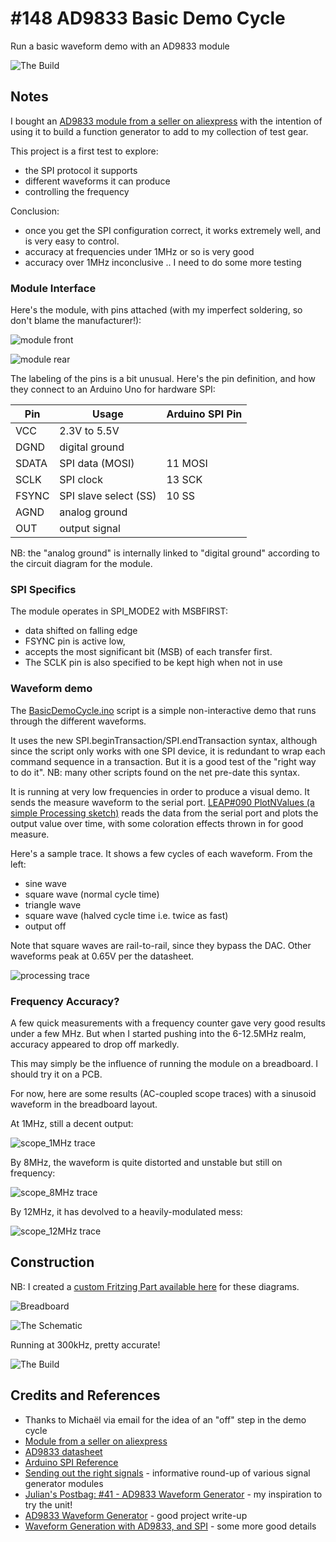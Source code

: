# #148 AD9833 Basic Demo Cycle

Run a basic waveform demo with an AD9833 module

![The Build](./assets/BasicDemoCycle_build.jpg?raw=true)

## Notes

I bought an
[AD9833 module from a seller on aliexpress](https://www.aliexpress.com/item/E74-Free-Shipping-Programmable-Microprocessors-AD9833-Sine-Square-Wave-DDS-Signal-Generator-Module/32436878279.html)
with the intention of using it to build a function generator to add to my collection of test gear.

This project is a first test to explore:

* the SPI protocol it supports
* different waveforms it can produce
* controlling the frequency

Conclusion:

* once you get the SPI configuration correct, it works extremely well, and is very easy to control.
* accuracy at frequencies under 1MHz or so is very good
* accuracy over 1MHz inconclusive .. I need to do some more testing

### Module Interface

Here's the module, with pins attached (with my imperfect soldering, so don't blame the manufacturer!):

![module front](./assets/module_front.jpg?raw=true)

![module rear](./assets/module_rear.jpg?raw=true)

The labeling of the pins is a bit unusual. Here's the pin definition, and how they connect to an Arduino Uno for hardware SPI:

| Pin    | Usage                 | Arduino SPI Pin |
|--------|-----------------------|-----------------|
| VCC    | 2.3V to 5.5V          |                 |
| DGND   | digital ground        |                 |
| SDATA  | SPI data (MOSI)       | 11 MOSI         |
| SCLK   | SPI clock             | 13 SCK          |
| FSYNC  | SPI slave select (SS) | 10 SS           |
| AGND   | analog ground         |                 |
| OUT    | output signal         |                 |

NB: the "analog ground" is internally linked to "digital ground" according to the circuit diagram for the module.

### SPI Specifics

The module operates in SPI_MODE2 with MSBFIRST:

* data shifted on falling edge
* FSYNC pin is active low,
* accepts the most significant bit (MSB) of each transfer first.
* The SCLK pin is also specified to be kept high when not in use

### Waveform demo

The [BasicDemoCycle.ino](./BasicDemoCycle.ino) script is a simple non-interactive demo that runs through the different waveforms.

It uses the new SPI.beginTransaction/SPI.endTransaction syntax, although since the script only works with one SPI device,
it is redundant to wrap each command sequence in a transaction. But it is a good test of the "right way to do it".
NB: many other scripts found on the net pre-date this syntax.

It is running at very low frequencies in order to produce a visual demo. It sends the measure waveform to the serial port.
[LEAP#090 PlotNValues (a simple Processing sketch)](https://leap.tardate.com/playground/plotnvalues/) reads the data from the serial port and plots the output value over time, with some coloration effects thrown in for good measure.

Here's a sample trace. It shows a few cycles of each waveform. From the left:

* sine wave
* square wave (normal cycle time)
* triangle wave
* square wave (halved cycle time i.e. twice as fast)
* output off

Note that square waves are rail-to-rail, since they bypass the DAC. Other waveforms peak at 0.65V per the datasheet.

![processing trace](./assets/processing_trace.png?raw=true)

### Frequency Accuracy?

A few quick measurements with a frequency counter gave very good results under a few MHz.
But when I started pushing into the 6-12.5MHz realm, accuracy appeared to drop off markedly.

This may simply be the influence of running the module on a breadboard. I should try it on a PCB.

For now, here are some results (AC-coupled scope traces) with a sinusoid waveform in the breadboard layout.

At 1MHz, still a decent output:

![scope_1MHz trace](./assets/scope_1MHz.gif?raw=true)

By 8MHz, the waveform is quite distorted and unstable but still on frequency:

![scope_8MHz trace](./assets/scope_8MHz.gif?raw=true)

By 12MHz, it has devolved to a heavily-modulated mess:

![scope_12MHz trace](./assets/scope_12MHz.gif?raw=true)

## Construction

NB: I created a
[custom Fritzing Part available here](https://github.com/tardate/LittleArduinoProjects/tree/master/FritzingParts/AD9833_Module) for these diagrams.

![Breadboard](./assets/BasicDemoCycle_bb.jpg?raw=true)

![The Schematic](./assets/BasicDemoCycle_schematic.jpg?raw=true)

Running at 300kHz, pretty accurate!

![The Build](./assets/BasicDemoCycle_build.jpg?raw=true)

## Credits and References

* Thanks to Michaël via email for the idea of an "off" step in the demo cycle
* [Module from a seller on aliexpress](https://www.aliexpress.com/item/E74-Free-Shipping-Programmable-Microprocessors-AD9833-Sine-Square-Wave-DDS-Signal-Generator-Module/32436878279.html)
* [AD9833 datasheet](http://www.analog.com/en/products/rf-microwave/direct-digital-synthesis-modulators/ad9833.html)
* [Arduino SPI Reference](https://www.arduino.cc/en/Reference/SPI)
* [Sending out the right signals](https://gr33nonline.wordpress.com/2015/08/04/making-the-right-signals/) - informative round-up of various signal generator modules
* [Julian's Postbag: #41 - AD9833 Waveform Generator](https://youtu.be/y-q_ibWneSo) - my inspiration to try the unit!
* [AD9833 Waveform Generator](http://www.vwlowen.co.uk/arduino/AD9833-waveform-generator/AD9833-waveform-generator.htm) - good project write-up
* [Waveform Generation with AD9833, and SPI](http://hades.mech.northwestern.edu/index.php/Waveform_Generation_with_AD9833,_and_SPI) - some more good details
